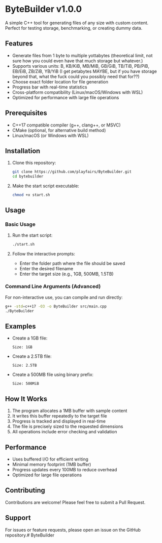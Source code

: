 # ByteBuilder v1.0.0

A simple C++ tool for generating files of any size with custom content. Perfect for testing storage, benchmarking, or creating dummy data.

## Features

- Generate files from 1 byte to multiple yottabytes (theoretical limit, not sure how you could even have that much storage but whatever.)
- Supports various units: B, KB/KiB, MB/MiB, GB/GiB, TB/TiB, PB/PiB, EB/EiB, ZB/ZiB, YB/YiB (I get petabytes MAYBE, but if you have storage beyond that, what the fuck could you possibly need that for??)
- Choose exact folder location for file generation
- Progress bar with real-time statistics
- Cross-platform compatibility (Linux/macOS/Windows with WSL)
- Optimized for performance with large file operations

## Prerequisites

- C++17 compatible compiler (g++, clang++, or MSVC)
- CMake (optional, for alternative build method)
- Linux/macOS (or Windows with WSL)

## Installation

1. Clone this repository:
   ```bash
   git clone https://github.com/playfairs/ByteBuilder.git
   cd bytebuilder
   ```

2. Make the start script executable:
   ```bash
   chmod +x start.sh
   ```

## Usage

### Basic Usage

1. Run the start script:
   ```bash
   ./start.sh
   ```

2. Follow the interactive prompts:
   - Enter the folder path where the file should be saved
   - Enter the desired filename
   - Enter the target size (e.g., 1GB, 500MB, 1.5TB)

### Command Line Arguments (Advanced)

For non-interactive use, you can compile and run directly:

```bash
g++ -std=c++17 -O3 -o ByteBuilder src/main.cpp
./ByteBuilder
```

## Examples

- Create a 1GB file:
  ```
  Size: 1GB
  ```

- Create a 2.5TB file:
  ```
  Size: 2.5TB
  ```

- Create a 500MB file using binary prefix:
  ```
  Size: 500MiB
  ```

## How It Works

1. The program allocates a 1MB buffer with sample content
2. It writes this buffer repeatedly to the target file
3. Progress is tracked and displayed in real-time
4. The file is precisely sized to the requested dimensions
5. All operations include error checking and validation

## Performance

- Uses buffered I/O for efficient writing
- Minimal memory footprint (1MB buffer)
- Progress updates every 100MB to reduce overhead
- Optimized for large file operations


## Contributing

Contributions are welcome! Please feel free to submit a Pull Request.

## Support

For issues or feature requests, please open an issue on the GitHub repository.# ByteBuilder

